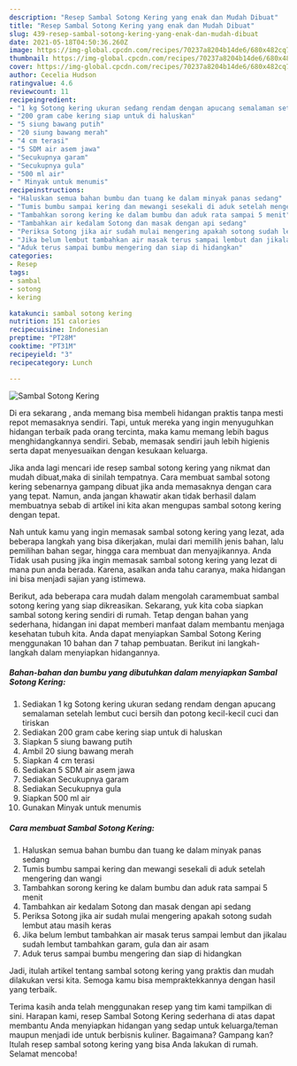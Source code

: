 ```yaml
---
description: "Resep Sambal Sotong Kering yang enak dan Mudah Dibuat"
title: "Resep Sambal Sotong Kering yang enak dan Mudah Dibuat"
slug: 439-resep-sambal-sotong-kering-yang-enak-dan-mudah-dibuat
date: 2021-05-18T04:50:36.260Z
image: https://img-global.cpcdn.com/recipes/70237a8204b14de6/680x482cq70/sambal-sotong-kering-foto-resep-utama.jpg
thumbnail: https://img-global.cpcdn.com/recipes/70237a8204b14de6/680x482cq70/sambal-sotong-kering-foto-resep-utama.jpg
cover: https://img-global.cpcdn.com/recipes/70237a8204b14de6/680x482cq70/sambal-sotong-kering-foto-resep-utama.jpg
author: Cecelia Hudson
ratingvalue: 4.6
reviewcount: 11
recipeingredient:
- "1 kg Sotong kering ukuran sedang rendam dengan apucang semalaman setelah lembut cuci bersih dan potong kecilkecil cuci dan tiriskan"
- "200 gram cabe kering siap untuk di haluskan"
- "5 siung bawang putih"
- "20 siung bawang merah"
- "4 cm terasi"
- "5 SDM air asem jawa"
- "Secukupnya garam"
- "Secukupnya gula"
- "500 ml air"
- " Minyak untuk menumis"
recipeinstructions:
- "Haluskan semua bahan bumbu dan tuang ke dalam minyak panas sedang"
- "Tumis bumbu sampai kering dan mewangi sesekali di aduk setelah mengering dan wangi"
- "Tambahkan sorong kering ke dalam bumbu dan aduk rata sampai 5 menit"
- "Tambahkan air kedalam Sotong dan masak dengan api sedang"
- "Periksa Sotong jika air sudah mulai mengering apakah sotong sudah lembut atau masih keras"
- "Jika belum lembut tambahkan air masak terus sampai lembut dan jikalau sudah lembut tambahkan garam, gula dan air asam"
- "Aduk terus sampai bumbu mengering dan siap di hidangkan"
categories:
- Resep
tags:
- sambal
- sotong
- kering

katakunci: sambal sotong kering 
nutrition: 151 calories
recipecuisine: Indonesian
preptime: "PT28M"
cooktime: "PT31M"
recipeyield: "3"
recipecategory: Lunch

---
```



![Sambal Sotong Kering](https://img-global.cpcdn.com/recipes/70237a8204b14de6/680x482cq70/sambal-sotong-kering-foto-resep-utama.jpg)

Di era  sekarang , anda memang bisa membeli hidangan praktis tanpa mesti repot memasaknya sendiri. Tapi, untuk mereka yang ingin menyuguhkan hidangan terbaik pada orang tercinta, maka kamu memang lebih bagus menghidangkannya sendiri. Sebab, memasak sendiri jauh lebih higienis serta dapat menyesuaikan dengan kesukaan keluarga.

Jika anda lagi mencari ide resep sambal sotong kering yang nikmat dan mudah dibuat,maka di sinilah tempatnya. Cara membuat sambal sotong kering  sebenarnya gampang dibuat jika anda memasaknya dengan cara yang tepat. Namun, anda jangan khawatir akan tidak berhasil dalam membuatnya 
sebab di artikel ini kita akan mengupas sambal sotong kering dengan tepat.  



Nah untuk kamu yang ingin memasak sambal sotong kering yang lezat, ada beberapa langkah yang bisa dikerjakan, mulai dari memilih jenis bahan, lalu pemilihan bahan segar, hingga cara membuat dan menyajikannya. Anda Tidak usah pusing jika ingin memasak sambal sotong kering yang lezat di mana pun anda berada. Karena, asalkan anda  tahu caranya, maka hidangan ini bisa menjadi sajian yang istimewa.

Berikut, ada beberapa cara mudah dalam mengolah caramembuat sambal sotong kering yang siap dikreasikan. Sekarang, yuk kita coba siapkan sambal sotong kering sendiri di rumah. Tetap dengan bahan yang sederhana, hidangan ini dapat memberi manfaat dalam membantu menjaga kesehatan tubuh kita. Anda dapat menyiapkan Sambal Sotong Kering menggunakan 10 bahan dan 7 tahap pembuatan. Berikut ini langkah-langkah dalam menyiapkan hidangannya.

<!--inarticleads1-->

##### Bahan-bahan dan bumbu yang dibutuhkan dalam menyiapkan Sambal Sotong Kering:

1. Sediakan 1 kg Sotong kering ukuran sedang rendam dengan apucang semalaman setelah lembut cuci bersih dan potong kecil-kecil cuci dan tiriskan
1. Sediakan 200 gram cabe kering siap untuk di haluskan
1. Siapkan 5 siung bawang putih
1. Ambil 20 siung bawang merah
1. Siapkan 4 cm terasi
1. Sediakan 5 SDM air asem jawa
1. Sediakan Secukupnya garam
1. Sediakan Secukupnya gula
1. Siapkan 500 ml air
1. Gunakan  Minyak untuk menumis




<!--inarticleads2-->

##### Cara membuat Sambal Sotong Kering:

1. Haluskan semua bahan bumbu dan tuang ke dalam minyak panas sedang
1. Tumis bumbu sampai kering dan mewangi sesekali di aduk setelah mengering dan wangi
1. Tambahkan sorong kering ke dalam bumbu dan aduk rata sampai 5 menit
1. Tambahkan air kedalam Sotong dan masak dengan api sedang
1. Periksa Sotong jika air sudah mulai mengering apakah sotong sudah lembut atau masih keras
1. Jika belum lembut tambahkan air masak terus sampai lembut dan jikalau sudah lembut tambahkan garam, gula dan air asam
1. Aduk terus sampai bumbu mengering dan siap di hidangkan




Jadi, itulah artikel tentang  sambal sotong kering  yang praktis dan mudah dilakukan versi kita. Semoga kamu bisa mempraktekkannya dengan hasil yang terbaik. 

Terima kasih anda telah menggunakan resep yang tim kami tampilkan di sini. Harapan kami, resep  Sambal Sotong Kering sederhana di atas dapat membantu Anda menyiapkan hidangan yang sedap untuk keluarga/teman maupun menjadi ide untuk berbisnis kuliner. Bagaimana? Gampang kan? Itulah resep sambal sotong kering yang bisa Anda lakukan di rumah. Selamat mencoba!

